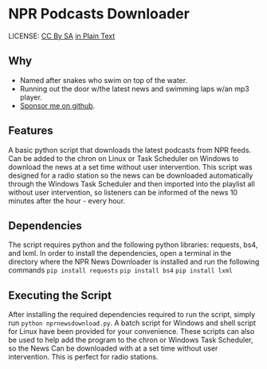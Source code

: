 # NPR Podcasts Downloader

LICENSE: [CC By SA](https://creativecommons.org/licenses/by-sa/4.0/legalcode) [in Plain Text](
https://creativecommons.org/licenses/by-sa/4.0/legalcode.txt)

## Why

* Named after snakes who swim on top of the water.
* Running out the door w/the latest news and swimming laps w/an mp3 player.
* [Sponsor me on github](https://github.com/sponsors/alexreich).

## Features

A basic python script that downloads the latest podcasts from NPR feeds. Can be added to the chron on Linux or Task Scheduler on Windows to download the news at a set time without user intervention. This script was designed for a radio station so the news can be downloaded automatically through the Windows Task Scheduler and then imported into the playlist all without user intervention, so listeners can be informed of the news 10 minutes after the hour - every hour.
## Dependencies
The script requires python and the following python libraries: requests, bs4, and lxml. In order to install the dependencies, open a terminal in the directory where the NPR News Downloader is installed and run the following commands
```pip install requests```
```pip install bs4```
```pip install lxml```

## Executing the Script
After installing the required dependencies required to run the script, simply run ```python nprnewsdownload.py```. A batch script for Windows and shell script for Linux have been provided for your convenience. These scripts can also be used to help add the program to the chron or Windows Task Scheduler, so the News Can be downloaded with at a set time without user intervention. This is perfect for radio stations.
